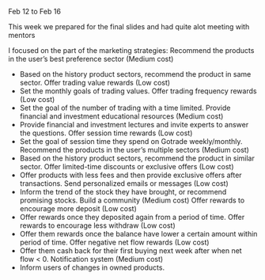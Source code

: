 Feb 12 to Feb 16

This week we prepared for the final slides and had quite alot meeting with mentors

I focused on the part of the marketing strategies:
Recommend the products in the user’s best preference sector (Medium cost) 
- Based on the history product sectors, recommend the product in same sector.
Offer trading value rewards (Low cost)
- Set the monthly goals of trading values. 
Offer trading frequency rewards (Low cost)
- Set the goal of the number of trading with a time limited.
Provide financial and investment educational resources (Medium cost) 
- Provide financial and investment lectures and invite experts to answer the questions.
Offer session time rewards (Low cost)
- Set the goal of session time they spend on Gotrade weekly/monthly.
Recommend the products in the user’s multiple sectors (Medium cost)   
- Based on the history product sectors, recommend the product in similar sector. 
Offer limited-time discounts or exclusive offers (Low cost) 
- Offer products with less fees and then provide exclusive offers after transactions.
Send personalized emails or messages (Low cost)
- Inform the trend of the stock they have brought, or recommend promising stocks.
Build a community (Medium cost)
Offer rewards to encourage more deposit (Low cost)
- Offer rewards once they deposited again from a period of time.
Offer rewards to encourage less withdraw (Low cost)
- Offer them rewards once the balance have lower a certain amount within period of time.
Offer negative net flow rewards (Low cost)
- Offer them cash back for their first buying next week after when net flow < 0.
Notification system (Medium cost)
- Inform users of changes in owned products.
